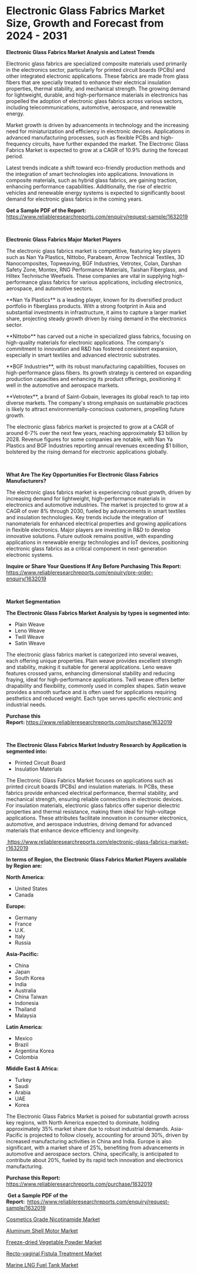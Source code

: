 <p><h1>Electronic Glass Fabrics Market Size, Growth and Forecast from 2024 - 2031</h1></p><p><strong>Electronic Glass Fabrics Market Analysis and Latest Trends</strong></p>
<p><p>Electronic glass fabrics are specialized composite materials used primarily in the electronics sector, particularly for printed circuit boards (PCBs) and other integrated electronic applications. These fabrics are made from glass fibers that are specially treated to enhance their electrical insulation properties, thermal stability, and mechanical strength. The growing demand for lightweight, durable, and high-performance materials in electronics has propelled the adoption of electronic glass fabrics across various sectors, including telecommunications, automotive, aerospace, and renewable energy.</p><p>Market growth is driven by advancements in technology and the increasing need for miniaturization and efficiency in electronic devices. Applications in advanced manufacturing processes, such as flexible PCBs and high-frequency circuits, have further expanded the market. The Electronic Glass Fabrics Market is expected to grow at a CAGR of 10.9% during the forecast period. </p><p>Latest trends indicate a shift toward eco-friendly production methods and the integration of smart technologies into applications. Innovations in composite materials, such as hybrid glass fabrics, are gaining traction, enhancing performance capabilities. Additionally, the rise of electric vehicles and renewable energy systems is expected to significantly boost demand for electronic glass fabrics in the coming years.</p></p>
<p><strong>Get a Sample PDF of the Report:&nbsp;</strong> <a href="https://www.reliableresearchreports.com/enquiry/request-sample/1632019?utm_campaign=32&utm_medium=2&utm_source=Github&utm_content=ia&utm_term=27102024&utm_id=electronic-glass-fabrics">https://www.reliableresearchreports.com/enquiry/request-sample/1632019</a></p>
<p>&nbsp;</p>
<p><strong>Electronic Glass Fabrics Major Market Players</strong></p>
<p><p>The electronic glass fabrics market is competitive, featuring key players such as Nan Ya Plastics, Nittobo, Parabeam, Arrow Technical Textiles, 3D Nanocomposites, Topweaving, BGF Industries, Vetrotex, Colan, Darshan Safety Zone, Montex, RNG Performance Materials, Taishan Fiberglass, and Hiltex Technische Weefsels. These companies are vital in supplying high-performance glass fabrics for various applications, including electronics, aerospace, and automotive sectors.</p><p>**Nan Ya Plastics** is a leading player, known for its diversified product portfolio in fiberglass products. With a strong footprint in Asia and substantial investments in infrastructure, it aims to capture a larger market share, projecting steady growth driven by rising demand in the electronics sector.</p><p>**Nittobo** has carved out a niche in specialized glass fabrics, focusing on high-quality materials for electronic applications. The company's commitment to innovation and R&D has fostered consistent expansion, especially in smart textiles and advanced electronic substrates.</p><p>**BGF Industries**, with its robust manufacturing capabilities, focuses on high-performance glass fibers. Its growth strategy is centered on expanding production capacities and enhancing its product offerings, positioning it well in the automotive and aerospace markets.</p><p>**Vetrotex**, a brand of Saint-Gobain, leverages its global reach to tap into diverse markets. The company's strong emphasis on sustainable practices is likely to attract environmentally-conscious customers, propelling future growth.</p><p>The electronic glass fabrics market is projected to grow at a CAGR of around 6-7% over the next few years, reaching approximately $3 billion by 2028. Revenue figures for some companies are notable, with Nan Ya Plastics and BGF Industries reporting annual revenues exceeding $1 billion, bolstered by the rising demand for electronic applications globally.</p></p>
<p>&nbsp;</p>
<p><strong>What Are The Key Opportunities For Electronic Glass Fabrics Manufacturers?</strong></p>
<p><p>The electronic glass fabrics market is experiencing robust growth, driven by increasing demand for lightweight, high-performance materials in electronics and automotive industries. The market is projected to grow at a CAGR of over 8% through 2030, fueled by advancements in smart textiles and insulation technologies. Key trends include the integration of nanomaterials for enhanced electrical properties and growing applications in flexible electronics. Major players are investing in R&D to develop innovative solutions. Future outlook remains positive, with expanding applications in renewable energy technologies and IoT devices, positioning electronic glass fabrics as a critical component in next-generation electronic systems.</p></p>
<p><strong>Inquire or Share Your Questions If Any Before Purchasing This Report:</strong> <a href="https://www.reliableresearchreports.com/enquiry/pre-order-enquiry/1632019?utm_campaign=32&utm_medium=2&utm_source=Github&utm_content=ia&utm_term=27102024&utm_id=electronic-glass-fabrics">https://www.reliableresearchreports.com/enquiry/pre-order-enquiry/1632019</a></p>
<p>&nbsp;</p>
<p><strong>Market Segmentation</strong></p>
<p><strong>The Electronic Glass Fabrics Market Analysis by types is segmented into:</strong></p>
<p><ul><li>Plain Weave</li><li>Leno Weave</li><li>Twill Weave</li><li>Satin Weave</li></ul></p>
<p><p>The electronic glass fabrics market is categorized into several weaves, each offering unique properties. Plain weave provides excellent strength and stability, making it suitable for general applications. Leno weave features crossed yarns, enhancing dimensional stability and reducing fraying, ideal for high-performance applications. Twill weave offers better drapability and flexibility, commonly used in complex shapes. Satin weave provides a smooth surface and is often used for applications requiring aesthetics and reduced weight. Each type serves specific electronic and industrial needs.</p></p>
<p><strong>Purchase this Report:&nbsp;</strong><a href="https://www.reliableresearchreports.com/purchase/1632019?utm_campaign=32&utm_medium=2&utm_source=Github&utm_content=ia&utm_term=27102024&utm_id=electronic-glass-fabrics">https://www.reliableresearchreports.com/purchase/1632019</a></p>
<p>&nbsp;</p>
<p><strong>The Electronic Glass Fabrics Market Industry Research by Application is segmented into:</strong></p>
<p><ul><li>Printed Circuit Board</li><li>Insulation Materials</li></ul></p>
<p><p>The Electronic Glass Fabrics Market focuses on applications such as printed circuit boards (PCBs) and insulation materials. In PCBs, these fabrics provide enhanced electrical performance, thermal stability, and mechanical strength, ensuring reliable connections in electronic devices. For insulation materials, electronic glass fabrics offer superior dielectric properties and thermal resistance, making them ideal for high-voltage applications. These attributes facilitate innovation in consumer electronics, automotive, and aerospace industries, driving demand for advanced materials that enhance device efficiency and longevity.</p></p>
<p><a href="https://www.reliableresearchreports.com/electronic-glass-fabrics-market-r1632019?utm_campaign=32&utm_medium=2&utm_source=Github&utm_content=ia&utm_term=27102024&utm_id=electronic-glass-fabrics">&nbsp;https://www.reliableresearchreports.com/electronic-glass-fabrics-market-r1632019</a></p>
<p><strong>In terms of Region, the Electronic Glass Fabrics Market Players available by Region are:</strong></p>
<p>
    <p> <strong> North America: </strong>
        <ul>
            <li>United States</li>
            <li>Canada</li>
        </ul>
        </p> 
    <p> <strong> Europe: </strong>
        <ul>
            <li>Germany</li>
            <li>France</li>
            <li>U.K.</li>
            <li>Italy</li>
            <li>Russia</li>
        </ul>
        </p> 
    <p> <strong> Asia-Pacific: </strong>
        <ul>
            <li>China</li>
            <li>Japan</li>
            <li>South Korea</li>
            <li>India</li>
            <li>Australia</li>
            <li>China Taiwan</li>
            <li>Indonesia</li>
            <li>Thailand</li>
            <li>Malaysia</li>
        </ul>
        </p> 
    <p> <strong> Latin America: </strong>
        <ul>
            <li>Mexico</li>
            <li>Brazil</li>
            <li>Argentina Korea</li>
            <li>Colombia</li>
        </ul>
        </p> 
    <p> <strong> Middle East & Africa: </strong>
        <ul>
            <li>Turkey</li>
            <li>Saudi</li>
            <li>Arabia</li>
            <li>UAE</li>
            <li>Korea</li>
        </ul>
    </p>
    </p>
<p><p>The Electronic Glass Fabrics Market is poised for substantial growth across key regions, with North America expected to dominate, holding approximately 35% market share due to robust industrial demands. Asia-Pacific is projected to follow closely, accounting for around 30%, driven by increased manufacturing activities in China and India. Europe is also significant, with a market share of 25%, benefiting from advancements in automotive and aerospace sectors. China, specifically, is anticipated to contribute about 20%, fueled by its rapid tech innovation and electronics manufacturing.</p></p>
<p><strong>Purchase this Report: </strong><a href="https://www.reliableresearchreports.com/purchase/1632019?utm_campaign=32&utm_medium=2&utm_source=Github&utm_content=ia&utm_term=27102024&utm_id=electronic-glass-fabrics">https://www.reliableresearchreports.com/purchase/1632019</a></p>
<p>&nbsp;<strong>Get a Sample PDF of the Report:&nbsp;&nbsp;</strong><a href="https://www.reliableresearchreports.com/enquiry/request-sample/1632019?utm_campaign=32&utm_medium=2&utm_source=Github&utm_content=ia&utm_term=27102024&utm_id=electronic-glass-fabrics">https://www.reliableresearchreports.com/enquiry/request-sample/1632019</a></p>
<p><strong></strong></p>
<p><p><a href="https://github.com/sogusofer/Market-Research-Report-List-1/blob/main/cosmetics-grade-nicotinamide-market.md?utm_campaign=32&utm_medium=2&utm_source=Github&utm_content=ia&utm_term=27102024&utm_id=electronic-glass-fabrics">Cosmetics Grade Nicotinamide Market</a></p><p><a href="https://issuu.com/reportprime-2/docs/aluminum-shell-motor-market-size-20_892f25d75f7405?utm_campaign=32&utm_medium=2&utm_source=Github&utm_content=ia&utm_term=27102024&utm_id=electronic-glass-fabrics">Aluminum Shell Motor Market</a></p><p><a href="https://github.com/catusaesianou/Market-Research-Report-List-1/blob/main/freeze-dried-vegetable-powder-market.md?utm_campaign=32&utm_medium=2&utm_source=Github&utm_content=ia&utm_term=27102024&utm_id=electronic-glass-fabrics">Freeze-dried Vegetable Powder Market</a></p><p><a href="https://www.linkedin.com/pulse/insights-recto-vaginal-fistula-treatment-industry-market-financial-gldwc?utm_campaign=32&utm_medium=2&utm_source=Github&utm_content=ia&utm_term=27102024&utm_id=electronic-glass-fabrics">Recto-vaginal Fistula Treatment Market</a></p><p><a href="https://issuu.com/reportprime-2/docs/marine-lng-fuel-tank-market-size-20_23b8a279c0a145?utm_campaign=32&utm_medium=2&utm_source=Github&utm_content=ia&utm_term=27102024&utm_id=electronic-glass-fabrics">Marine LNG Fuel Tank Market</a></p></p>